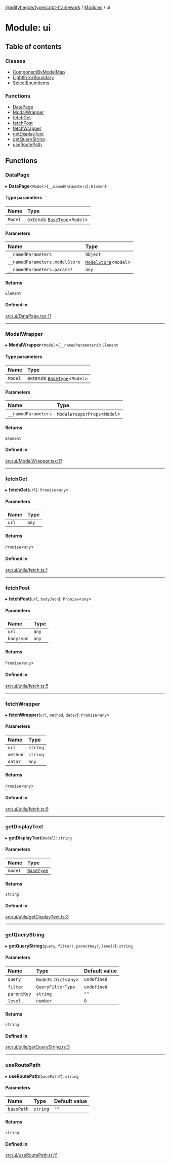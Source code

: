 [@adityhegde/typescript-framework](../README.md) / [Modules](../modules.md) / ui

# Module: ui

## Table of contents

### Classes

- [ComponentByModelMap](../classes/ui.ComponentByModelMap.md)
- [LightErrorBoundary](../classes/ui.LightErrorBoundary.md)
- [SelectEnumItems](../classes/ui.SelectEnumItems.md)

### Functions

- [DataPage](ui.md#datapage)
- [ModalWrapper](ui.md#modalwrapper)
- [fetchGet](ui.md#fetchget)
- [fetchPost](ui.md#fetchpost)
- [fetchWrapper](ui.md#fetchwrapper)
- [getDisplayText](ui.md#getdisplaytext)
- [getQueryString](ui.md#getquerystring)
- [useRoutePath](ui.md#useroutepath)

## Functions

### DataPage

▸ **DataPage**<`Model`\>(`__namedParameters`): `Element`

#### Type parameters

| Name | Type |
| :------ | :------ |
| `Model` | extends [`BaseType`](../classes/models.BaseType.md)<`Model`\> |

#### Parameters

| Name | Type |
| :------ | :------ |
| `__namedParameters` | `Object` |
| `__namedParameters.modelStore` | [`ModelStore`](../classes/ui_store.ModelStore.md)<`Model`\> |
| `__namedParameters.params?` | `any` |

#### Returns

`Element`

#### Defined in

[src/ui/DataPage.tsx:11](https://github.com/AdityaHegde/typescript-framework/blob/3d90755/src/ui/DataPage.tsx#L11)

___

### ModalWrapper

▸ **ModalWrapper**<`Model`\>(`__namedParameters`): `Element`

#### Type parameters

| Name | Type |
| :------ | :------ |
| `Model` | extends [`BaseType`](../classes/models.BaseType.md)<`Model`\> |

#### Parameters

| Name | Type |
| :------ | :------ |
| `__namedParameters` | `ModalWrapperProps`<`Model`\> |

#### Returns

`Element`

#### Defined in

[src/ui/ModalWrapper.tsx:17](https://github.com/AdityaHegde/typescript-framework/blob/3d90755/src/ui/ModalWrapper.tsx#L17)

___

### fetchGet

▸ **fetchGet**(`url`): `Promise`<`any`\>

#### Parameters

| Name | Type |
| :------ | :------ |
| `url` | `any` |

#### Returns

`Promise`<`any`\>

#### Defined in

[src/ui/utils/fetch.ts:1](https://github.com/AdityaHegde/typescript-framework/blob/3d90755/src/ui/utils/fetch.ts#L1)

___

### fetchPost

▸ **fetchPost**(`url`, `bodyJson`): `Promise`<`any`\>

#### Parameters

| Name | Type |
| :------ | :------ |
| `url` | `any` |
| `bodyJson` | `any` |

#### Returns

`Promise`<`any`\>

#### Defined in

[src/ui/utils/fetch.ts:5](https://github.com/AdityaHegde/typescript-framework/blob/3d90755/src/ui/utils/fetch.ts#L5)

___

### fetchWrapper

▸ **fetchWrapper**(`url`, `method`, `data?`): `Promise`<`any`\>

#### Parameters

| Name | Type |
| :------ | :------ |
| `url` | `string` |
| `method` | `string` |
| `data?` | `any` |

#### Returns

`Promise`<`any`\>

#### Defined in

[src/ui/utils/fetch.ts:9](https://github.com/AdityaHegde/typescript-framework/blob/3d90755/src/ui/utils/fetch.ts#L9)

___

### getDisplayText

▸ **getDisplayText**(`model`): `string`

#### Parameters

| Name | Type |
| :------ | :------ |
| `model` | [`BaseType`](../classes/models.BaseType.md) |

#### Returns

`string`

#### Defined in

[src/ui/utils/getDisplayText.ts:3](https://github.com/AdityaHegde/typescript-framework/blob/3d90755/src/ui/utils/getDisplayText.ts#L3)

___

### getQueryString

▸ **getQueryString**(`query`, `filter?`, `parentKey?`, `level?`): `string`

#### Parameters

| Name | Type | Default value |
| :------ | :------ | :------ |
| `query` | `NodeJS.Dict`<`any`\> | `undefined` |
| `filter` | `QueryFilterType` | `undefined` |
| `parentKey` | `string` | `""` |
| `level` | `number` | `0` |

#### Returns

`string`

#### Defined in

[src/ui/utils/getQueryString.ts:3](https://github.com/AdityaHegde/typescript-framework/blob/3d90755/src/ui/utils/getQueryString.ts#L3)

___

### useRoutePath

▸ **useRoutePath**(`basePath?`): `string`

#### Parameters

| Name | Type | Default value |
| :------ | :------ | :------ |
| `basePath` | `string` | `""` |

#### Returns

`string`

#### Defined in

[src/ui/useRoutePath.ts:11](https://github.com/AdityaHegde/typescript-framework/blob/3d90755/src/ui/useRoutePath.ts#L11)

